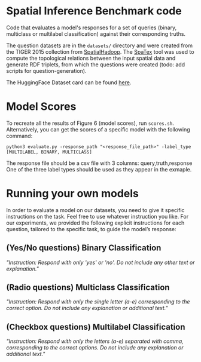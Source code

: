 # Spatial Inference Benchmark code

Code that evaluates a model's responses for a set of queries (binary, multiclass or multilabel classification) against their corresponding truths.

The question datasets are in the ```datasets/``` directory and were created from the TIGER 2015 collection from [SpatialHadoop](https://spatialhadoop.cs.umn.edu/datasets.html). The [SpaTex](https://github.com/ThanGeo/SpaTex---Spatial-To-Text-data-toolkit) tool was used to compute the topological relations between the input spatial data and generate RDF triplets, from which the questions were created (todo: add scripts for question-generation).

The HuggingFace Dataset card can be found [here](https://huggingface.co/datasets/Rammen/SpatialReasoning).

# Model Scores

To recreate all the results of Figure 6 (model scores), run ```scores.sh```.
Alternatively, you can get the scores of a specific model with the following command:
```
python3 evaluate.py -response_path "<response_file_path>" -label_type [MULTILABEL, BINARY, MULTICLASS]
```

The response file should be a csv file with 3 columns: query,truth,response
One of the three label types should be used as they appear in the exmaple.

# Running your own models

In order to evaluate a model on our datasets, you need to give it specific instructions on the task.
Feel free to use whatever instruction you like.
For our experiments, we provided the following explicit instructions for each question, tailored to the specific task, to guide the model’s response:

## (Yes/No questions) Binary Classification

_"Instruction: Respond with only 'yes' or 'no'. Do not include any other text or explanation."_

## (Radio questions) Multiclass Classification

_"Instruction: Respond with only the single letter (a-e) corresponding to the correct option. Do not include any explanation or additional text."_

## (Checkbox questions) Multilabel Classification

_"Instruction: Respond with only the letters (a-e) separated with comma, corresponding to the correct options. Do not include any explanation or additional text."_


